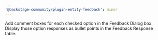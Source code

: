 ```yaml
---
'@backstage-community/plugin-entity-feedback': minor
---
```


Add comment boxes for each checked option in the Feedback Dialog box. Display those option responses as bullet points in the Feedback Response table.
